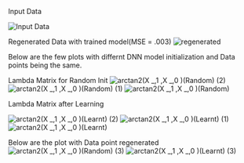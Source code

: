 Input Data

![Input Data](https://user-images.githubusercontent.com/32334380/138399219-41102d8f-9e53-41f3-a87d-ec40093f5626.png)

Regenerated Data with trained model(MSE  = .003)
![regenerated](https://user-images.githubusercontent.com/32334380/138399484-95e724c0-61c7-445f-94f0-7f128e88721e.png)

Below are the few plots with differnt DNN model initialization and Data points being the same.

Lambda Matrix for Random Init
![arctan2(X _,1 ,X _,0  )(Random) (2)](https://user-images.githubusercontent.com/32334380/138398605-d3b6489b-0794-41a3-950d-a3e8a60ba09d.png)
![arctan2(X _,1 ,X _,0  )(Random) (1)](https://user-images.githubusercontent.com/32334380/138398607-2d63f9c8-dcff-4610-937a-3ae7f7216f47.png)
![arctan2(X _,1 ,X _,0  )(Random)](https://user-images.githubusercontent.com/32334380/138398608-9b91fccc-7ddc-456e-ba4d-538b86691c5e.png)

Lambda Matrix after Learning

![arctan2(X _,1 ,X _,0  )(Learnt) (2)](https://user-images.githubusercontent.com/32334380/138398610-80b6622c-4681-4f98-96c0-5015050c4064.png)
![arctan2(X _,1 ,X _,0  )(Learnt) (1)](https://user-images.githubusercontent.com/32334380/138398613-eb616625-60d6-4c7e-9ab6-9e836ee0ad0f.png)
![arctan2(X _,1 ,X _,0  )(Learnt)](https://user-images.githubusercontent.com/32334380/138398614-64b545b5-6631-4d94-97af-2b2de71a6619.png)

Below are the plot with Data point regenerated
![arctan2(X _,1 ,X _,0  )(Random) (3)](https://user-images.githubusercontent.com/32334380/138398598-efca7434-a0d3-4daa-a18a-346bd4dc484c.png)
![arctan2(X _,1 ,X _,0  )(Learnt) (3)](https://user-images.githubusercontent.com/32334380/138398604-3ba8e003-90a2-48ca-a349-774416ddda2d.png)
